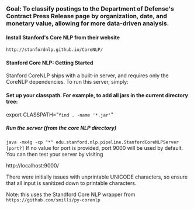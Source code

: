 ### Goal: To classify postings to the Department of Defense's Contract Press Release page by organization, date, and monetary value, allowing for more data-driven analysis.

#### Install Stanford's Core NLP from their website
`http://stanfordnlp.github.io/CoreNLP/`

#### Stanford Core NLP: Getting Started
Stanford CoreNLP ships with a built-in server, and requires only the CoreNLP dependencies. To run this server, simply:

#### Set up your classpath. For example, to add all jars in the current directory tree:
export CLASSPATH="`find . -name '*.jar'`"

##### Run the server (from the core NLP directory)
`java -mx4g -cp "*" edu.stanford.nlp.pipeline.StanfordCoreNLPServer [port?]`
If no value for port is provided, port 9000 will be used by default. You can then test your server by visiting

http://localhost:9000/

There were initially issues with unprintable UNICODE characters, so ensure that all input is sanitized down to printable characters.

Note: this uses the Standford Core NLP wrapper from
`https://github.com/smilli/py-corenlp`

